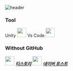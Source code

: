 ![header](https://capsule-render.vercel.app/api?type=slice)

### Tool

Unity <image src="https://user-images.githubusercontent.com/68003176/102338695-88c40b80-3fd7-11eb-8771-4b2bcdadb327.png" height="30">   Vs Code <image src="https://user-images.githubusercontent.com/68003176/102339319-523ac080-3fd8-11eb-8b0e-bdfb3434078d.png" height="30">

### Without GitHub
<image src="https://user-images.githubusercontent.com/68003176/102339832-194f1b80-3fd9-11eb-99ab-3c8f8f633c1a.png" height="30">   [***티스토리***](https://husk321.tistory.com/)   <image src="https://user-images.githubusercontent.com/68003176/102339839-1bb17580-3fd9-11eb-9271-82902fb5bb71.png" height="30">  [***네이버 포스트***](https://post.naver.com/husk321?isHome=1) 

